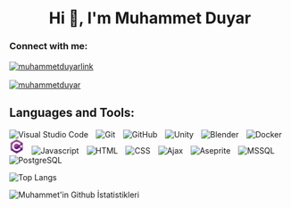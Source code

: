 <h1 align="center">Hi 👋, I'm Muhammet Duyar</h1>

<h3 align="left">Connect with me:</h3>
<p align="left">
<a href="https://www.linkedin.com/in/muhammet-duyar-370566193/" target="blank"><img align="center" src="https://raw.githubusercontent.com/rahuldkjain/github-profile-readme-generator/master/src/images/icons/Social/linked-in-alt.svg" alt="muhammetduyarlink" height="30" width="40" /></a>

<a href="https://saysaviour.itch.io/" target="blank"><img align="center" src="https://static.wikia.nocookie.net/english-otome-games/images/b/bd/Itchio.png/revision/latest/scale-to-width-down/2400?cb=20200629213038" alt="muhammetduyar" height="30" width="40" /></a>
</p>


<h2 align="left">Languages and Tools:</h2>
<p align="left">
<img alt="Visual Studio Code" width="26px" src="https://cdn.jsdelivr.net/gh/devicons/devicon/icons/vscode/vscode-original.svg" style="padding-right:10px;" />
<img alt="Git" width="26px" src="https://cdn.jsdelivr.net/gh/devicons/devicon/icons/git/git-original.svg" style="padding-right:10px;" />
<img alt="GitHub" width="26px" src="https://user-images.githubusercontent.com/3369400/139447912-e0f43f33-6d9f-45f8-be46-2df5bbc91289.png" style="padding-right:10px;" />
<img alt="Unity" width="26px" src="https://cdn4.iconfinder.com/data/icons/various-icons-2/476/Unity.png" style="padding-right:10px;" />
<img alt="Blender" width="26px" src="https://iconarchive.com/download/i98223/dakirby309/simply-styled/Blender.ico" style="padding-right:10px;" />
<img alt="Docker" width="26px" src="https://cdn-icons-png.flaticon.com/512/919/919853.png" style="padding-right:10px;" />
<img alt="C#" width="26px" src="https://raw.githubusercontent.com/devicons/devicon/master/icons/csharp/csharp-original.svg" style="padding-right:10px;" />
<img alt="Javascript" width="26px" src="https://cdn-icons-png.flaticon.com/512/5968/5968292.png" style="padding-right:10px;" />
<img alt="HTML" width="26px" src="https://cdn-icons-png.flaticon.com/512/1216/1216733.png" style="padding-right:10px;" />
<img alt="CSS" width="26px" src="https://cdn-icons-png.flaticon.com/512/919/919826.png" style="padding-right:10px;" />
<img alt="Ajax" width="26px" src="https://cdn-icons-png.flaticon.com/512/1183/1183639.png" style="padding-right:10px;" />
<img alt="Aseprite" width="26px" src="https://updov.com/wp-content/uploads/2022/02/aseprite-download.png" style="padding-right:10px;" />
<img alt="MSSQL" width="26px" src="https://www.gezginler.net/indir/resim-grafik/microsoft-sql-server-2012-1356429410.png" style="padding-right:10px;" />
<img alt="PostgreSQL" width="26px" src="https://upload.wikimedia.org/wikipedia/commons/thumb/2/29/Postgresql_elephant.svg/540px-Postgresql_elephant.svg.png" style="padding-right:10px;" />
<br/>
</p>


![Top Langs](https://github-readme-stats.vercel.app/api/top-langs/?username=SaySaviour&layout=compact)

![Muhammet'in Github İstatistikleri](https://github-readme-stats.vercel.app/api?username=SaySaviour&show_icons=true&theme=dracula)
